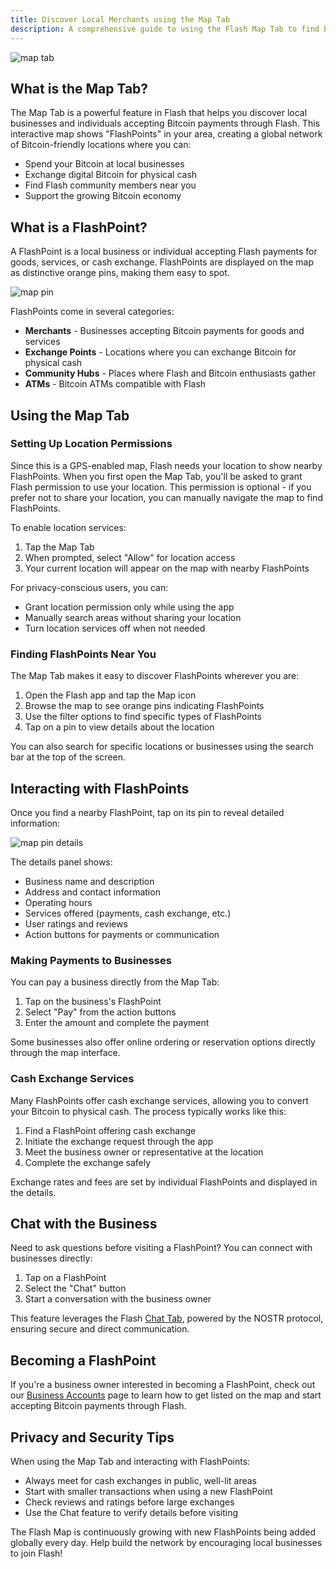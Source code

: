 ```yaml
---
title: Discover Local Merchants using the Map Tab
description: A comprehensive guide to using the Flash Map Tab to find businesses that accept Bitcoin and exchange cash
---
```


![map tab](/images/map-tab-bar.webp)

## What is the Map Tab?

The Map Tab is a powerful feature in Flash that helps you discover local businesses and individuals accepting Bitcoin payments through Flash. This interactive map shows "FlashPoints" in your area, creating a global network of Bitcoin-friendly locations where you can:

- Spend your Bitcoin at local businesses
- Exchange digital Bitcoin for physical cash
- Find Flash community members near you
- Support the growing Bitcoin economy

## What is a FlashPoint?

A FlashPoint is a local business or individual accepting Flash payments for goods, services, or cash exchange. FlashPoints are displayed on the map as distinctive orange pins, making them easy to spot.

![map pin](/images/map-pin.webp)

FlashPoints come in several categories:
- **Merchants** - Businesses accepting Bitcoin payments for goods and services
- **Exchange Points** - Locations where you can exchange Bitcoin for physical cash
- **Community Hubs** - Places where Flash and Bitcoin enthusiasts gather
- **ATMs** - Bitcoin ATMs compatible with Flash

## Using the Map Tab

### Setting Up Location Permissions

Since this is a GPS-enabled map, Flash needs your location to show nearby FlashPoints. When you first open the Map Tab, you'll be asked to grant Flash permission to use your location. This permission is optional - if you prefer not to share your location, you can manually navigate the map to find FlashPoints.

To enable location services:
1. Tap the Map Tab
2. When prompted, select "Allow" for location access
3. Your current location will appear on the map with nearby FlashPoints

For privacy-conscious users, you can:
- Grant location permission only while using the app
- Manually search areas without sharing your location
- Turn location services off when not needed

### Finding FlashPoints Near You

The Map Tab makes it easy to discover FlashPoints wherever you are:

1. Open the Flash app and tap the Map icon
2. Browse the map to see orange pins indicating FlashPoints
3. Use the filter options to find specific types of FlashPoints
4. Tap on a pin to view details about the location

You can also search for specific locations or businesses using the search bar at the top of the screen.

## Interacting with FlashPoints

Once you find a nearby FlashPoint, tap on its pin to reveal detailed information:

![map pin details](/images/map-pin-details.webp)

The details panel shows:
- Business name and description
- Address and contact information
- Operating hours
- Services offered (payments, cash exchange, etc.)
- User ratings and reviews
- Action buttons for payments or communication

### Making Payments to Businesses

You can pay a business directly from the Map Tab:
1. Tap on the business's FlashPoint
2. Select "Pay" from the action buttons
3. Enter the amount and complete the payment

Some businesses also offer online ordering or reservation options directly through the map interface.

### Cash Exchange Services

Many FlashPoints offer cash exchange services, allowing you to convert your Bitcoin to physical cash. The process typically works like this:
1. Find a FlashPoint offering cash exchange
2. Initiate the exchange request through the app
3. Meet the business owner or representative at the location
4. Complete the exchange safely

Exchange rates and fees are set by individual FlashPoints and displayed in the details.

## Chat with the Business

Need to ask questions before visiting a FlashPoint? You can connect with businesses directly:

1. Tap on a FlashPoint
2. Select the "Chat" button
3. Start a conversation with the business owner

This feature leverages the Flash [Chat Tab](/en/guides/chat), powered by the NOSTR protocol, ensuring secure and direct communication.

## Becoming a FlashPoint

If you're a business owner interested in becoming a FlashPoint, check out our [Business Accounts](/en/business) page to learn how to get listed on the map and start accepting Bitcoin payments through Flash.

## Privacy and Security Tips

When using the Map Tab and interacting with FlashPoints:
- Always meet for cash exchanges in public, well-lit areas
- Start with smaller transactions when using a new FlashPoint
- Check reviews and ratings before large exchanges
- Use the Chat feature to verify details before visiting

The Flash Map is continuously growing with new FlashPoints being added globally every day. Help build the network by encouraging local businesses to join Flash!

